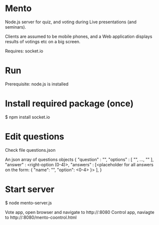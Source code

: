 Mento
=====

Node.js server for quiz, and voting during Live presentations (and seminars).

Clients are assumed to be mobile phones, and a Web application displays results of votings etc on a big screen.

Requires: socket.io

Run
===

Prerequisite: node.js is installed

# Install required package (once)
$ npm install socket.io

# Edit questions

Check file questions.json

An json array of questions objects
{
"question" : "<The questiuon to ask>",
"options" : [ "<option-string1>", ..., "<option-string4>" ],
"answer" : <right-option (0-4)>,
"answers" : [<placeholder for all answers on the form: { "name": "<email>", "option": <0-4> }> ],
}
 

# Start server
$ node mento-server.js

Vote app, open browser and navigate to http://<server>:8080
Control app, naviagte to http://<server>:8080/mento-coontrol.html

